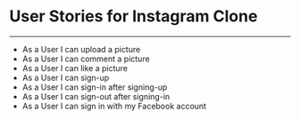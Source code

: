 # User Stories for Instagram Clone
---
- As a User I can upload a picture
- As a User I can comment a picture
- As a User I can like a picture
- As a User I can sign-up
- As a User I can sign-in after signing-up
- As a User I can sign-out after signing-in
- As a User I can sign in with my Facebook account
